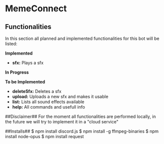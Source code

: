 # MemeConnect #

## Functionalities ##
In this section all planned and implemented functionalities for this bot will be listed:

**Implemented**
- **sfx:** Plays a sfx 

**In Progress**

**To be Implemented**
- **deleteSfx:** Deletes a sfx
- **upload:** Uploads a new sfx and makes it usable
- **list:** Lists all sound effects available
- **help:** All commands and usefull info


##Disclaimer##
For the moment all functionalities are performed locally, in the future we will try to implement it in a "cloud service"

##Installs##
$ npm install discord.js
$ npm install -g ffmpeg-binaries 
$ npm install node-opus
$ npm install request